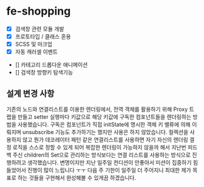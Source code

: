 # fe-shopping

- [x] 검색창 관련 모듈 개발
- [x] 프로토타입 / 클래스 혼용
- [X] SCSS 및 마크업
- [X] 자동 캐러셀 이벤트
- [] 카테고리 드롭다운 애니메이션
- [] 검색창 방향키 탐색기능

## 설계 변경 사항

기존의 노드와 연결리스트를 이용한 렌더링에서, 전역 객체를 활용하기 위해 Proxy 트랩을 만들고 setter 실행마다 키값으로 해당 키값에 구독한 컴포넌트들을 렌더링하는 방법을 사용했습니다. 구독은 컴포넌트가
직접 initState에 명시한 객체 키 밸류에 의해 이뤄지며 unsubscribe 기능도 추가하기는 했지만 사용은 하지 않았습니다.
 컬렉션을 사용하지 않고 뭔가 데코레이터 패턴 같은 연결리스트를 사용하면 자기 자신의 렌더링 결정 로직을 스스로 정할 수 있게 되어 복잡한 렌더링이 가능하지 않을까 해서 지난번 피드백 주신 children의 Set으로 관리하는 방식보다는 연결 리스트를 사용하는 방식으로 진행하려고 생각했습니다.
변명이지만 지난 일주일 컨디션이 안좋아서 미션이 집중하기 힘들었어서 진행이 많이 느립니다 ㅜㅜ 다음 주 기한이 일주일 더 주어지니 최대한 제가 목표로 하는 것들을 구현해서 완성해볼 수 있게끔 하겠습니다.
